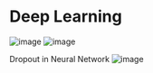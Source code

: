 # Deep Learning

![image](https://github.com/philoma/Deep_Learning/assets/87674698/dc6253e1-765f-4f1d-b294-715efeaf8760)
![image](https://github.com/philoma/Deep_Learning/assets/87674698/049183ca-5080-4638-b4ca-f5ae631cc21f)

Dropout in Neural Network
![image](https://github.com/philoma/Deep_Learning/assets/87674698/7af7e82e-6945-444e-b63c-363dacb695b3)

